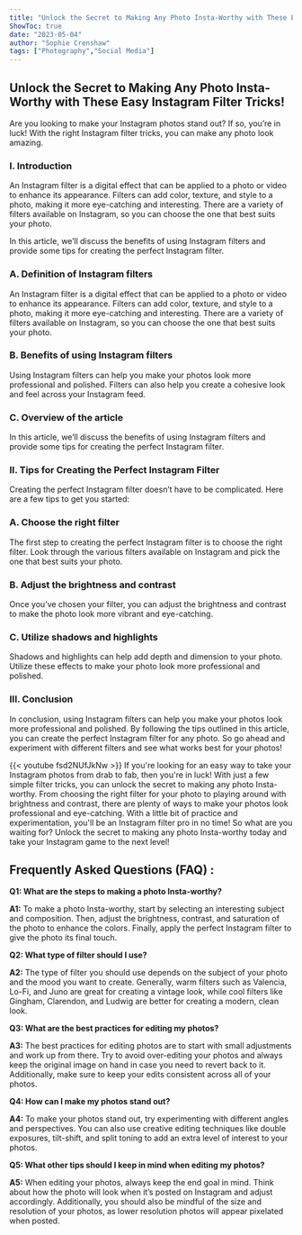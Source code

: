 ```yaml
---
title: "Unlock the Secret to Making Any Photo Insta-Worthy with These Easy Instagram Filter Tricks!"
ShowToc: true 
date: "2023-05-04"
author: "Sophie Crenshaw" 
tags: ["Photography","Social Media"]
---
```

## Unlock the Secret to Making Any Photo Insta-Worthy with These Easy Instagram Filter Tricks!

Are you looking to make your Instagram photos stand out? If so, you’re in luck! With the right Instagram filter tricks, you can make any photo look amazing.

### I. Introduction 

An Instagram filter is a digital effect that can be applied to a photo or video to enhance its appearance. Filters can add color, texture, and style to a photo, making it more eye-catching and interesting. There are a variety of filters available on Instagram, so you can choose the one that best suits your photo.

In this article, we’ll discuss the benefits of using Instagram filters and provide some tips for creating the perfect Instagram filter.

### A. Definition of Instagram filters

An Instagram filter is a digital effect that can be applied to a photo or video to enhance its appearance. Filters can add color, texture, and style to a photo, making it more eye-catching and interesting. There are a variety of filters available on Instagram, so you can choose the one that best suits your photo.

### B. Benefits of using Instagram filters

Using Instagram filters can help you make your photos look more professional and polished. Filters can also help you create a cohesive look and feel across your Instagram feed.

### C. Overview of the article

In this article, we’ll discuss the benefits of using Instagram filters and provide some tips for creating the perfect Instagram filter.

### II. Tips for Creating the Perfect Instagram Filter

Creating the perfect Instagram filter doesn’t have to be complicated. Here are a few tips to get you started:

### A. Choose the right filter

The first step to creating the perfect Instagram filter is to choose the right filter. Look through the various filters available on Instagram and pick the one that best suits your photo.

### B. Adjust the brightness and contrast

Once you’ve chosen your filter, you can adjust the brightness and contrast to make the photo look more vibrant and eye-catching.

### C. Utilize shadows and highlights

Shadows and highlights can help add depth and dimension to your photo. Utilize these effects to make your photo look more professional and polished.

### III. Conclusion

In conclusion, using Instagram filters can help you make your photos look more professional and polished. By following the tips outlined in this article, you can create the perfect Instagram filter for any photo. So go ahead and experiment with different filters and see what works best for your photos!

{{< youtube fsd2NUfJkNw >}} 
If you're looking for an easy way to take your Instagram photos from drab to fab, then you're in luck! With just a few simple filter tricks, you can unlock the secret to making any photo Insta-worthy. From choosing the right filter for your photo to playing around with brightness and contrast, there are plenty of ways to make your photos look professional and eye-catching. With a little bit of practice and experimentation, you'll be an Instagram filter pro in no time! So what are you waiting for? Unlock the secret to making any photo Insta-worthy today and take your Instagram game to the next level!

## Frequently Asked Questions (FAQ) :
**Q1: What are the steps to making a photo Insta-worthy?**

**A1:** To make a photo Insta-worthy, start by selecting an interesting subject and composition. Then, adjust the brightness, contrast, and saturation of the photo to enhance the colors. Finally, apply the perfect Instagram filter to give the photo its final touch. 

**Q2: What type of filter should I use?**

**A2:** The type of filter you should use depends on the subject of your photo and the mood you want to create. Generally, warm filters such as Valencia, Lo-Fi, and Juno are great for creating a vintage look, while cool filters like Gingham, Clarendon, and Ludwig are better for creating a modern, clean look. 

**Q3: What are the best practices for editing my photos?**

**A3:** The best practices for editing photos are to start with small adjustments and work up from there. Try to avoid over-editing your photos and always keep the original image on hand in case you need to revert back to it. Additionally, make sure to keep your edits consistent across all of your photos. 

**Q4: How can I make my photos stand out?**

**A4:** To make your photos stand out, try experimenting with different angles and perspectives. You can also use creative editing techniques like double exposures, tilt-shift, and split toning to add an extra level of interest to your photos. 

**Q5: What other tips should I keep in mind when editing my photos?**

**A5:** When editing your photos, always keep the end goal in mind. Think about how the photo will look when it’s posted on Instagram and adjust accordingly. Additionally, you should also be mindful of the size and resolution of your photos, as lower resolution photos will appear pixelated when posted.


